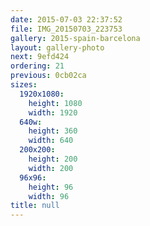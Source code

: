 ```yaml
---
date: 2015-07-03 22:37:52
file: IMG_20150703_223753
gallery: 2015-spain-barcelona
layout: gallery-photo
next: 9efd424
ordering: 21
previous: 0cb02ca
sizes:
  1920x1080:
    height: 1080
    width: 1920
  640w:
    height: 360
    width: 640
  200x200:
    height: 200
    width: 200
  96x96:
    height: 96
    width: 96
title: null
---
```

